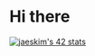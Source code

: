 # Hi there
[![jaeskim's 42 stats](https://badge42.herokuapp.com/api/stats/ibouhiri)](https://github.com/JaeSeoKim/badge42)
